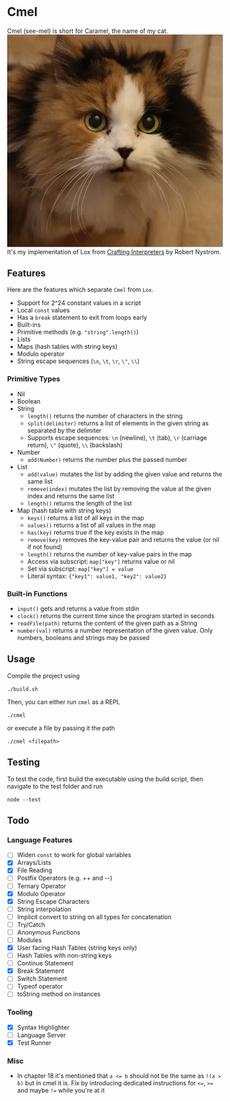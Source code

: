 # Cmel

Cmel (see-mel) is short for Caramel, the name of my cat.
![Caramel](./caramel.jpeg)
It's my implementation of Lox from [Crafting Interpreters](https://www.craftinginterpreters.com) by Robert Nystrom.

## Features

Here are the features which separate `Cmel` from `Lox`.

- Support for 2^24 constant values in a script
- Local `const` values
- Has a `break` statement to exit from loops early
- Built-ins
- Primitive methods (e.g. `"string".length()`)
- Lists
- Maps (hash tables with string keys)
- Modulo operator
- String escape sequences (`\n`, `\t`, `\r`, `\"`, `\\`)

### Primitive Types

- Nil
- Boolean
- String
    - `length()` returns the number of characters in the string
    - `split(delimiter)` returns a list of elements in the given string as separated by the delimiter
    - Supports escape sequences: `\n` (newline), `\t` (tab), `\r` (carriage return), `\"` (quote), `\\` (backslash)
- Number
    - `add(Number)` returns the number plus the passed number
- List
    - `add(value)` mutates the list by adding the given value and returns the same list
    - `remove(index)` mutates the list by removing the value at the given index and returns the same list
    - `length()` returns the length of the list
- Map (hash table with string keys)
    - `keys()` returns a list of all keys in the map
    - `values()` returns a list of all values in the map
    - `has(key)` returns true if the key exists in the map
    - `remove(key)` removes the key-value pair and returns the value (or nil if not found)
    - `length()` returns the number of key-value pairs in the map
    - Access via subscript: `map["key"]` returns value or nil
    - Set via subscript: `map["key"] = value`
    - Literal syntax: `{"key1": value1, "key2": value2}`

### Built-in Functions

- `input()` gets and returns a value from stdin
- `clock()` returns the current time since the program started in seconds
- `readFile(path)` returns the content of the given path as a String
- `number(val)` returns a number representation of the given value. Only numbers, booleans and strings may be passed

## Usage

Compile the project using

```
./build.sh
```

Then, you can either run `cmel` as a REPL

```
./cmel
```

or execute a file by passing it the path

```
./cmel <filepath>
```

## Testing

To test the code, first build the executable using the build script, then navigate to the test folder and run

```
node --test
```

## Todo

### Language Features

- [ ] Widen `const` to work for global variables
- [x] Arrays/Lists
- [x] File Reading
- [ ] Postfix Operators (e.g. ++ and --)
- [ ] Ternary Operator
- [x] Modulo Operator
- [x] String Escape Characters
- [ ] String interpolation
- [ ] Implicit convert to string on all types for concatenation
- [ ] Try/Catch
- [ ] Anonymous Functions
- [ ] Modules
- [x] User facing Hash Tables (string keys only)
- [ ] Hash Tables with non-string keys
- [ ] Continue Statement
- [x] Break Statement
- [ ] Switch Statement
- [ ] Typeof operator
- [ ] toString method on instances

### Tooling

- [x] Syntax Highlighter
- [ ] Language Server
- [x] Test Runner

### Misc

- In chapter 18 it's mentioned that `a <= b` should not be the same as `!(a > b)` but in cmel it is. Fix by introducing dedicated instructions for `<=`, `>=` and maybe `!=` while you're at it
